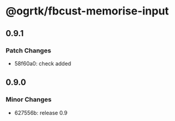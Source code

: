 # @ogrtk/fbcust-memorise-input

## 0.9.1

### Patch Changes

- 58f60a0: check added

## 0.9.0

### Minor Changes

- 627556b: release 0.9
